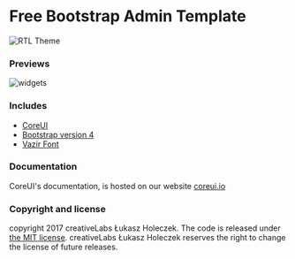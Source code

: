 
# Free Bootstrap Admin Template 
![RTL Theme](https://raw.githubusercontent.com/meysam-jeffrey/coreui-rtl/master/img/screen.png "قالب رایگان پنل مدیریت")

### Previews
![widgets](https://raw.githubusercontent.com/meysam-jeffrey/coreui-rtl/master/img/screen-widget.png "Free Bootstrap Admin RTL Template ")



### Includes 


* [CoreUI](http://coreui.io)
* [Bootstrap version 4](https://getbootstrap.com/docs/4.0/getting-started/introduction/)
* [Vazir Font](https://github.com/rastikerdar/vazir-font)



### Documentation

CoreUI's documentation, is hosted on our website [coreui.io](http://coreui.io)

### Copyright and license

copyright 2017 creativeLabs Łukasz Holeczek. The code is released under [the MIT license](https://github.com/mrholek/CoreUI-Free-Bootstrap-Admin-Template/blob/master/LICENSE). creativeLabs Łukasz Holeczek reserves the right to change the license of future releases.


